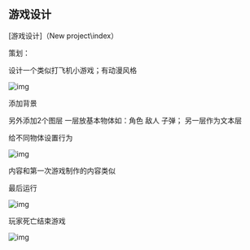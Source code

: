 ##  游戏设计

[游戏设计]（New project\index）

策划：

设计一个类似打飞机小游戏；有动漫风格



![img](https://wx4.sinaimg.cn/mw690/be77a521gy1fx4gg8806wj21hc0t4h1t.jpg)

添加背景 

另外添加2个图层 一层放基本物体如：角色 敌人 子弹； 另一层作为文本层

给不同物体设置行为

![img](https://wx3.sinaimg.cn/mw690/be77a521gy1fx4gglet97j21hc0t4tck.jpg)

内容和第一次游戏制作的内容类似

最后运行

![img](http://wx3.sinaimg.cn/large/be77a521gy1fx4gglmvjeg20q70q57wl.gif)

玩家死亡结束游戏



![img](http://wx2.sinaimg.cn/large/be77a521gy1fx4ggldqqkg20q70q5hdu.gif)

